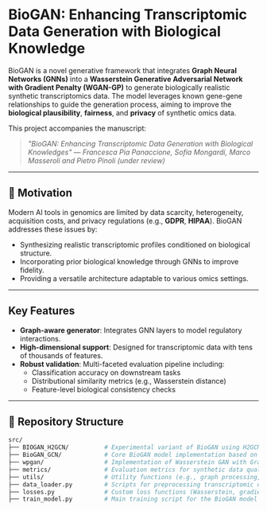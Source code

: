 # BioGAN: Enhancing Transcriptomic Data Generation with Biological Knowledge

BioGAN is a novel generative framework that integrates **Graph Neural Networks (GNNs)** into a **Wasserstein Generative Adversarial Network with Gradient Penalty (WGAN-GP)** to generate biologically realistic synthetic transcriptomics data. The model leverages known gene-gene relationships to guide the generation process, aiming to improve the **biological plausibility**, **fairness**, and **privacy** of synthetic omics data. 

This project accompanies the manuscript:

> *"BioGAN: Enhancing Transcriptomic Data Generation with Biological Knowledges" — Francesca Pia Panaccione, Sofia Mongardi, Marco Masseroli and Pietro Pinoli (under review)*

---

## 🧬 Motivation

Modern AI tools in genomics are limited by data scarcity, heterogeneity, acquisition costs, and privacy regulations (e.g., **GDPR**, **HIPAA**). BioGAN addresses these issues by:

- Synthesizing realistic transcriptomic profiles conditioned on biological structure.
- Incorporating prior biological knowledge through GNNs to improve fidelity.
- Providing a versatile architecture adaptable to various omics settings.

---

##  Key Features

- **Graph-aware generator**: Integrates GNN layers to model regulatory interactions.
- **High-dimensional support**: Designed for transcriptomic data with tens of thousands of features.
- **Robust validation**: Multi-faceted evaluation pipeline including:
  - Classification accuracy on downstream tasks
  - Distributional similarity metrics (e.g., Wasserstein distance)
  - Feature-level biological consistency checks

---

## 📁 Repository Structure

```bash
src/
├── BIOGAN_H2GCN/          # Experimental variant of BioGAN using H2GCN architecture
├── BioGAN_GCN/            # Core BioGAN model implementation based on GCN
├── wpgan/                 # Implementation of Wasserstein GAN with Gradient Penalty
├── metrics/               # Evaluation metrics for synthetic data quality
├── utils/                 # Utility functions (e.g., graph processing, logging)
├── data_loader.py         # Scripts for preprocessing transcriptomic data
├── losses.py              # Custom loss functions (Wasserstein, gradient penalty, etc.)
├── train_model.py         # Main training script for the BioGAN model
